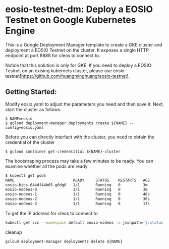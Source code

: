 # eosio-testnet-dm: Deploy a EOSIO Testnet on Google Kubernetes Engine
This is a Google Deployment Manager template to create a GKE cluster and deployment a EOSIO Testnet on the cluster.  It exposes a single HTTP endpoint at port 8888 for cleos to connect to. 

Notice that this solution is only for GKE. If you need to deploy a EOSIO Testnet on an exising kubernets cluster, please use eosio-testnet[https://github.com/huangminghuang/eosio-testnet]. 
## Getting Started:

Modify eosio.yaml to adjust the parameters you need and then save it.
Next, start the cluster as follows.
```
$ NAME=eosio
$ gcloud deployment-manager deployments create ${NAME} --config=eosio.yaml
```


Before you can directly interfact with the cluster, you need to obtain the credential of the cluster
```
$ gcloud container get-credentitial ${NAME}-cluster
```

The bootstraping process may take a few minutes to be ready. You can examine whether all the pods are ready
```bash
$ kubectl get pods
NAME                          READY     STATUS    RESTARTS   AGE
eosio-bios-644df44b65-g6dg8   1/1       Running   0          3m
eosio-nodeos-0                1/1       Running   0          3m
eosio-nodeos-1                1/1       Running   0          48s
eosio-nodeos-2                1/1       Running   0          30s
eosio-nodeos-3                1/1       Running   0          17s
```

To get the IP address for cleos to connect to
```bash
kubectl get svc --namespace default eosio-nodeos -o jsonpath='{.status.loadBalancer.ingress[0].ip}'
```



cleanup
```
gcloud deployment-manager deployments delete ${NAME}
```